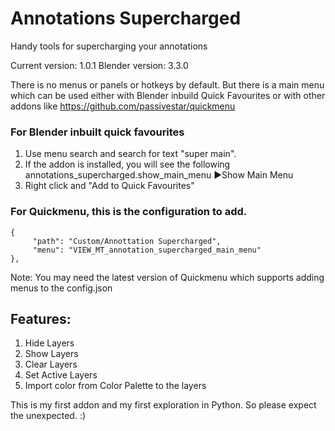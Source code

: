 # Annotations Supercharged

Handy tools for supercharging your annotations

Current version: 1.0.1
Blender version: 3.3.0

There is no menus or panels or hotkeys by default. But there is a main menu which can be used either with Blender inbuild Quick Favourites or with other addons like https://github.com/passivestar/quickmenu

### For Blender inbuilt quick favourites
1. Use menu search and search for text "super main".
2. If the addon is installed, you will see the following
annotations_supercharged.show_main_menu ▶Show Main Menu
3. Right click and "Add to Quick Favourites"

### For Quickmenu, this is the configuration to add. 
```
{
     "path": "Custom/Annottation Supercharged",
     "menu": "VIEW_MT_annotation_supercharged_main_menu"
},
```
Note: You may need the latest version of Quickmenu which supports adding menus to the config.json

## Features:
1. Hide Layers
2. Show Layers
3. Clear Layers
4. Set Active Layers
5. Import color from Color Palette to the layers



This is my first addon and my first exploration in Python. So please expect the unexpected. :)
